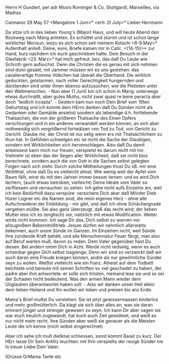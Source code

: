 Herrn H Gundert, per adr Mssrs Rominger & Co, Stuttgardt, Marseilles, via Madras

 Cannanor 28 May 57
 <Mangalore 1 Juni>*
 <erh: 2t July>*
Lieber Herrmann

Da sitze ich in des lieben Young's (Major) Haus, und will heute Abend den Rückweg nach Mang antreten. Es schüttet und stürmt und ist schon lange wirklicher Monsun, wozu es sich schon seit meinem Kotschi <6-9 May>* Aufenthalt anließ. Deine, eure, Briefe kamen mir in Calic. <(14-15)>* zur Hand, kurz nachdem ich euch geschrieben hatte. Dein Besuch in der Glasfabrik <23. März>* hat mich gefreut. bes. das daß Du Leute wie Schroth gern aufsuchst. Denn die Christen die es genau mit sich nehmen sind dünn gesäet, mit Jammer müssen wir es uns gestehen: das cavalierartige fromme Völkchen hat überall die Oberhand. Die wirklich geduckten, geistarmen, nach voller Gerechtigkeit hungernden und dürstenden sind unter ihnen ebenso aufzusuchen, wie die Pietisten unter den Weltmenschen. - Nun aber (1 Juni) bin ich schon in Mang: unterwegs etwas durchnäßt, aber gutes Muths, nicht zwar quasi re bene peracta aber doch "leidlich incepta". - Gestern kam nun noch Dein Brief vom 19ten Geburtstag und ich konnte dem HErrn danken daß Du Sünden nicht als Gedanken oder Gemälde ansiehst sondern als lebendige d.h. fortlebende Thatsachen, die von der größeren Thatsache des Einen Opfers verschlungen und in ein anderes verwandelt werden können, an sich aber nothwendig sich vergrößernd fortwälzen von Tod zu Tod, von Gericht zu Gericht. Glaube mir, der Christ ist nur selig wenn ers mit Thatsächlichem zu thun hat. In Gefühlen schwelgen etc ist nicht die Sache der Glaubigen, sondern mit Wirklichkeiten sich herumschlagen. Also daß Du damit anbeissest kann mich nur freuen, verspielst es darum nicht mit mir. Vielmehr ist eben das der Segen aller Wirklichkeit, daß sie nicht blos berechnete, sondern auch die von Gott in die Sachen selbst gelegten Folgen nach sich zieht: Durch solche Mittheilungen thust Du zB. mir eine Wohlthat, ohne daß Du es vielleicht ahnst. Wie wenig weit der Apfel vom Baum fällt, wirst du mit den Jahren immer besser lernen: und es wird Dich lächern, (auch etwas betrüben, vielleicht) Deine Ideale vom Vater so zerfliessen und verrauchen zu sehen. Ich gehe nicht aufs Einzelne ein, weil ich kein Bedürfniß dazu verspüre: versichere Dich aber daß Mörder Dieb Hurer Lügner etc die Namen sind, die mein eigenes Herz - ohne alle Aufschneiderei der Einbildung - mir gibt, und daß ich ohne Schächergnade vergehen müßte. Sei also ganz überzeugt, daß das recht wird; der lieben Mutter lese ich es (englisch) vor, natürlich mit etwas Modification. Weiter wirds nicht kommen. Ich sage Dir das, Dich selbst zu warnen vor allzugroßem Bekenntnißtrieb. Jesum dürfen wir nehmlich allerwärts bekennen, auch unsre Sünde im Ganzen. Im Einzelnen nicht, weil Sünde ihre zündende Kraft behält, und alle Menschennatur Feuer fängt, man also auf Beruf warten muß, davon zu reden. Dem Vater gegenüber hast Du diesen. Bei andern nimm Dich in Acht. Werde nicht redselig, wenn es auch scheinbar gegen Dich selbst losgienge. Denn wir sind so verzwickt daß wir auch daran eine Freude kriegen können, andre als nur gewöhnliche Sünder seyn zu wollen. Weißst vielleicht wie ein franz. Atheist auf dem Todbett beichtete und bereute mit seinen Schriften so viel geschadet zu haben, der padre aber ihm antwortete: er solle sich trösten, niemand lese sie und so sei der Schaden nicht bedeutend. Was den armen Mann wieder dem Unglauben überantwortet haben soll. - Also wir danken unser Heil allein dem lieben Heiland und Ihn wollen wir loben und preisen bis ans Ende.

Mama's Brief mußst Du verstehen. Sie ist jetzt gewissermassen kinderlos und mehr großmütterlich. Da klagt sie sich über alles an, was sie daran erinnert jünger und strenger gewesen zu seyn. Ich kann Dir aber sagen sie war euch treulich zugewandt, hat euch auch Zeit gewidmet, und weiß es nur nicht mehr recht. Ihre Sünden aber weiß sie genauer als die Meisten Leute die ich kenne (mich selbst eingerechnet)

Aber ich sehe ich muß dießmal schliessen, sonst kommt Basel zu kurz. Der HErr lasse Dir Sein Antlitz leuchten: mit Ihm verspielts der reuige Sünder nie
 In treuer Liebe Dein Vater.

(Grüsse GrMama Tante etc

